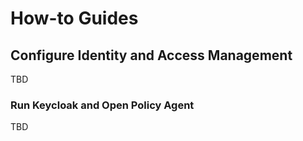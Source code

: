 # How-to Guides

## Configure Identity and Access Management
TBD

### Run Keycloak and Open Policy Agent
TBD
